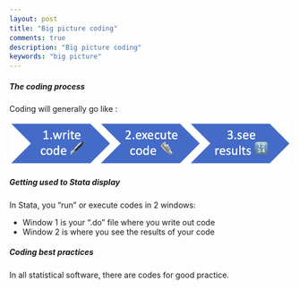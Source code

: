 ```yaml
---
layout: post
title: "Big picture coding"
comments: true
description: "Big picture coding"
keywords: "big picture"
---
```


##### The coding process
Coding will generally go like :


![steps](https://github.com/beeplay/beeplay.github.io/blob/master/steps.png)

##### Getting used to Stata display
In Stata, you “run” or execute codes in 2 windows: 
*	Window 1 is your “.do” file where you write out code
*	Window 2 is where you see the results of your code  

##### Coding best practices
In all statistical software, there are codes for good practice.


